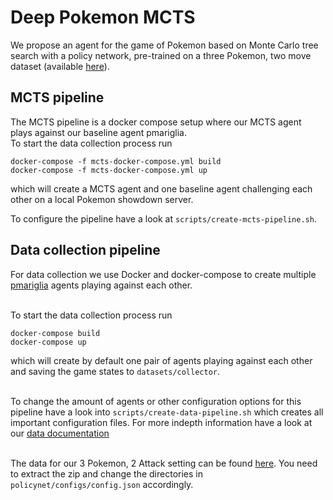 # Deep Pokemon MCTS

We propose an agent for the game of Pokemon based
on Monte Carlo tree search with a policy network,
pre-trained on a three Pokemon, two move dataset (available [here](https://drive.google.com/file/d/1w-p0EcoAz1jilWVLY4zx-RAOws7qGUnd/view?usp=sharing)).

## MCTS pipeline

The MCTS pipeline is a docker compose setup where
our MCTS agent plays against our baseline agent
pmariglia. <br>
To start the data collection process run
```
docker-compose -f mcts-docker-compose.yml build
docker-compose -f mcts-docker-compose.yml up
```
which will create a MCTS agent and one baseline
agent challenging each other on a local Pokemon
showdown server. <br>

To configure the pipeline have a look at `scripts/create-mcts-pipeline.sh`.


## Data collection pipeline

For data collection we use Docker and docker-compose
to create multiple [pmariglia](https://github.com/pmariglia/showdown) agents playing against
each other. <br><br>

To start the data collection process run
```
docker-compose build
docker-compose up
```
which will create by default one pair of agents
playing against each other and saving the game states
to `datasets/collector`. <br><br>

To change the amount of agents or other configuration
options for this pipeline have a look into `scripts/create-data-pipeline.sh`
which creates all important configuration files.
For more indepth information have a look at our [data documentation](./doc/data.md) <br><br>

The data for our 3 Pokemon, 2 Attack setting can be found [here](https://drive.google.com/file/d/1w-p0EcoAz1jilWVLY4zx-RAOws7qGUnd/view?usp=sharing). You need
to extract the zip and change the directories in `policynet/configs/config.json`
accordingly.
